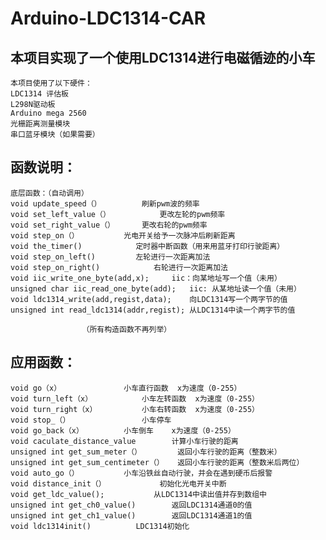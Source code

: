 # Arduino-LDC1314-CAR
本项目实现了一个使用LDC1314进行电磁循迹的小车  
-------
	本项目使用了以下硬件：  
	LDC1314 评估板  
	L298N驱动板  
	Arduino mega 2560  
	光栅距离测量模块  
	串口蓝牙模块（如果需要）  

函数说明：
-------
	底层函数：（自动调用）  
	void update_speed（）			刷新pwm波的频率  
	void set_left_value（）			更改左轮的pwm频率  
	void set_right_value（）		更改右轮的pwm频率  
	void step_on（）			光电开关给予一次脉冲后刷新距离  
	void the_timer()			定时器中断函数（用来用蓝牙打印行驶距离）  
	void step_on_left()			左轮进行一次距离加法  
	void step_on_right()			右轮进行一次距离加法  
	void iic_write_one_byte(add,x);		iic：向某地址写一个值（未用）  
	unsigned char iic_read_one_byte(add);	iic: 从某地址读一个值（未用）  
	void ldc1314_write(add,regist,data);	向LDC1314写一个两字节的值  
	unsigned int read_ldc1314(addr,regist);	从LDC1314中读一个两字节的值  

					（所有构造函数不再列举）

应用函数：
-------
	void go（x）				小车直行函数	x为速度（0-255）  
	void turn_left（x）			小车左转函数	x为速度（0-255）  
	void turn_right（x）			小车右转函数	x为速度（0-255）  
	void stop_（）				小车停车  
	void go_back（x）			小车倒车	x为速度（0-255）  
	void caculate_distance_value		计算小车行驶的距离  
	unsigned int get_sum_meter（）		返回小车行驶的距离（整数米）  
	unsigned int get_sum_centimeter（）	返回小车行驶的距离（整数米后两位）  
	void auto_go（）			小车沿铁丝自动行驶，并会在遇到硬币后报警  
	void distance_init（）			初始化光电开关中断  
	void get_ldc_value();			从LDC1314中读出值并存到数组中  
	unsigned int get_ch0_value()		返回LDC1314通道0的值  
	unsigned int get_ch1_value()		返回LDC1314通道1的值  
	void ldc1314init()			LDC1314初始化  
